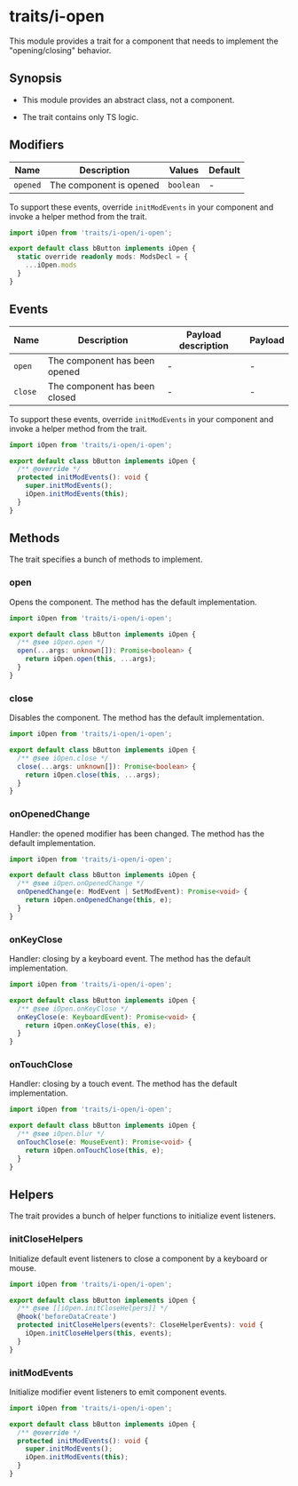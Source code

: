 # traits/i-open

This module provides a trait for a component that needs to implement the "opening/closing" behavior.

## Synopsis

* This module provides an abstract class, not a component.

* The trait contains only TS logic.

## Modifiers

| Name     | Description             | Values    | Default |
|----------|-------------------------|-----------|---------|
| `opened` | The component is opened | `boolean` | -       |

To support these events, override `initModEvents` in your component and invoke a helper method from the trait.

```typescript
import iOpen from 'traits/i-open/i-open';

export default class bButton implements iOpen {
  static override readonly mods: ModsDecl = {
    ...iOpen.mods
  }
}
```

## Events

| Name    | Description                   | Payload description | Payload |
|---------|-------------------------------|---------------------|---------|
| `open`  | The component has been opened | -                   | -       |
| `close` | The component has been closed | -                   | -       |

To support these events, override `initModEvents` in your component and invoke a helper method from the trait.

```typescript
import iOpen from 'traits/i-open/i-open';

export default class bButton implements iOpen {
  /** @override */
  protected initModEvents(): void {
    super.initModEvents();
    iOpen.initModEvents(this);
  }
}
```

## Methods

The trait specifies a bunch of methods to implement.

### open

Opens the component.
The method has the default implementation.

```typescript
import iOpen from 'traits/i-open/i-open';

export default class bButton implements iOpen {
  /** @see iOpen.open */
  open(...args: unknown[]): Promise<boolean> {
    return iOpen.open(this, ...args);
  }
}
```

### close

Disables the component.
The method has the default implementation.

```typescript
import iOpen from 'traits/i-open/i-open';

export default class bButton implements iOpen {
  /** @see iOpen.close */
  close(...args: unknown[]): Promise<boolean> {
    return iOpen.close(this, ...args);
  }
}
```

### onOpenedChange

Handler: the opened modifier has been changed.
The method has the default implementation.

```typescript
import iOpen from 'traits/i-open/i-open';

export default class bButton implements iOpen {
  /** @see iOpen.onOpenedChange */
  onOpenedChange(e: ModEvent | SetModEvent): Promise<void> {
    return iOpen.onOpenedChange(this, e);
  }
}
```

### onKeyClose

Handler: closing by a keyboard event.
The method has the default implementation.

```typescript
import iOpen from 'traits/i-open/i-open';

export default class bButton implements iOpen {
  /** @see iOpen.onKeyClose */
  onKeyClose(e: KeyboardEvent): Promise<void> {
    return iOpen.onKeyClose(this, e);
  }
}
```

### onTouchClose

Handler: closing by a touch event.
The method has the default implementation.

```typescript
import iOpen from 'traits/i-open/i-open';

export default class bButton implements iOpen {
  /** @see iOpen.blur */
  onTouchClose(e: MouseEvent): Promise<void> {
    return iOpen.onTouchClose(this, e);
  }
}
```

## Helpers

The trait provides a bunch of helper functions to initialize event listeners.

### initCloseHelpers

Initialize default event listeners to close a component by a keyboard or mouse.

```typescript
import iOpen from 'traits/i-open/i-open';

export default class bButton implements iOpen {
  /** @see [[iOpen.initCloseHelpers]] */
  @hook('beforeDataCreate')
  protected initCloseHelpers(events?: CloseHelperEvents): void {
    iOpen.initCloseHelpers(this, events);
  }
}
```

### initModEvents

Initialize modifier event listeners to emit component events.

```typescript
import iOpen from 'traits/i-open/i-open';

export default class bButton implements iOpen {
  /** @override */
  protected initModEvents(): void {
    super.initModEvents();
    iOpen.initModEvents(this);
  }
}
```

